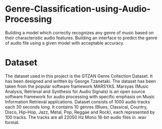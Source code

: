 # Genre-Classification-using-Audio-Processing
Building a model which correctly recognizes any genre of music based on their characteristic audio features. Building an interface to predict the genre of audio file using a given model with acceptable accuracy.

# Dataset
The dataset used in this project is the GTZAN Genre Collection Dataset. It has been designed and written by George Tzanetaki. The dataset has been taken from the popular software framework MARSYAS. Marsyas (Music Analysis, Retrieval and Synthesis for Audio Signals) is an open source software framework for audio processing with specific emphasis on Music Information Retrieval applications.
Dataset consists of 1000 audio tracks each 30 seconds long. It contains 10 genres (Blues, Classical, Country, Disco, Hip-Hop, Jazz, Metal, Pop, Reggae and Rock), each represented by 100 tracks. The tracks are all 22050 Hz Mono 16-bit audio files in .wav format.
